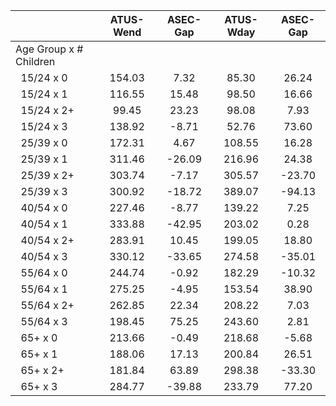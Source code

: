 
|                      |    ATUS-Wend |     ASEC-Gap |    ATUS-Wday |     ASEC-Gap |
| -------------------- | :----------: | :----------: | :----------: | :----------: |
| Age Group x # Children |              |              |              |              |
| &nbsp;&nbsp;15/24 x 0 |       154.03 |         7.32 |        85.30 |        26.24 |
| &nbsp;&nbsp;15/24 x 1 |       116.55 |        15.48 |        98.50 |        16.66 |
| &nbsp;&nbsp;15/24 x 2+ |        99.45 |        23.23 |        98.08 |         7.93 |
| &nbsp;&nbsp;15/24 x 3 |       138.92 |        -8.71 |        52.76 |        73.60 |
| &nbsp;&nbsp;25/39 x 0 |       172.31 |         4.67 |       108.55 |        16.28 |
| &nbsp;&nbsp;25/39 x 1 |       311.46 |       -26.09 |       216.96 |        24.38 |
| &nbsp;&nbsp;25/39 x 2+ |       303.74 |        -7.17 |       305.57 |       -23.70 |
| &nbsp;&nbsp;25/39 x 3 |       300.92 |       -18.72 |       389.07 |       -94.13 |
| &nbsp;&nbsp;40/54 x 0 |       227.46 |        -8.77 |       139.22 |         7.25 |
| &nbsp;&nbsp;40/54 x 1 |       333.88 |       -42.95 |       203.02 |         0.28 |
| &nbsp;&nbsp;40/54 x 2+ |       283.91 |        10.45 |       199.05 |        18.80 |
| &nbsp;&nbsp;40/54 x 3 |       330.12 |       -33.65 |       274.58 |       -35.01 |
| &nbsp;&nbsp;55/64 x 0 |       244.74 |        -0.92 |       182.29 |       -10.32 |
| &nbsp;&nbsp;55/64 x 1 |       275.25 |        -4.95 |       153.54 |        38.90 |
| &nbsp;&nbsp;55/64 x 2+ |       262.85 |        22.34 |       208.22 |         7.03 |
| &nbsp;&nbsp;55/64 x 3 |       198.45 |        75.25 |       243.60 |         2.81 |
| &nbsp;&nbsp;65+ x 0  |       213.66 |        -0.49 |       218.68 |        -5.68 |
| &nbsp;&nbsp;65+ x 1  |       188.06 |        17.13 |       200.84 |        26.51 |
| &nbsp;&nbsp;65+ x 2+ |       181.84 |        63.89 |       298.38 |       -33.30 |
| &nbsp;&nbsp;65+ x 3  |       284.77 |       -39.88 |       233.79 |        77.20 |

